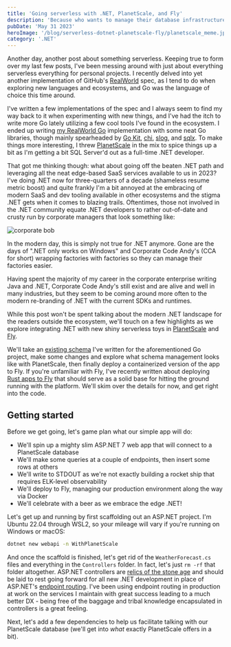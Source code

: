 ```yaml
---
title: 'Going serverless with .NET, PlanetScale, and Fly'
description: 'Because who wants to manage their database infrastructure in 2023?'
pubDate: 'May 31 2023'
heroImage: '/blog/serverless-dotnet-planetscale-fly/planetscale_meme.jpg'
category: '.NET'
---
```


Another day, another post about something serverless. Keeping true to form over my last few posts, I've been messing around with just about everything serverless everything for personal projects. I recently delved into yet another implementation of GitHub's [RealWorld](https://github.com/gothinkster/realworld) spec, as I tend to do when exploring new languages and ecosystems, and Go was the language of choice this time around.

I've written a few implementations of the spec and I always seem to find my way back to it when experimenting with new things, and I've had the itch to write more Go lately utilizing a few cool tools I've found in the ecosystem. I ended up writing [my RealWorld Go](https://github.com/JoeyMckenzie/realworld-go-kit) implementation with some neat Go libraries, though mainly spearheaded by [Go Kit](https://github.com/go-kit/kit), [chi](https://github.com/go-chi/chi), [slog](https://pkg.go.dev/golang.org/x/exp/slog), and [sqlx](https://github.com/jmoiron/sqlx). To make things more interesting, I threw [PlanetScale](https://planetscale.com/) in the mix to spice things up a bit as I'm getting a bit SQL Server'd out as a full-time .NET developer.

That got me thinking though: what about going off the beaten .NET path and leveraging all the neat edge-based SaaS services available to us in 2023? I've doing .NET now for three-quarters of a decade (shameless resume metric boost) and quite frankly I'm a bit annoyed at the embracing of modern SaaS and dev tooling available in other ecosystems and the stigma .NET gets when it comes to blazing trails. Oftentimes, those not involved in the .NET community equate .NET developers to rather out-of-date and crusty run by corporate managers that look something like:

![corporate bob](/blog/serverless-dotnet-planetscale-fly/old_manager_meme.jpg)

In the modern day, this is simply not true for .NET anymore. Gone are the days of ".NET only works on Windows" and Corporate Code Andy's (CCA for short) wrapping factories with factories so they can manage their factories easier.

Having spent the majority of my career in the corporate enterprise writing Java and .NET, Corporate Code Andy's still exist and are alive and well in many industries, but they seem to be coming around more often to the modern re-branding of .NET with the current SDKs and runtimes.

While this post won't be spent talking about the modern .NET landscape for the readers outside the ecosystem, we'll touch on a few highlights as we explore integrating .NET with new shiny serverless toys in [PlanetScale](https://planetscale.com/) and [Fly](https://fly.io/).

We'll take an [existing schema](https://github.com/JoeyMckenzie/realworld-go-kit/blob/main/schema.sql) I've written for the aforementioned Go project, make some changes and explore what schema management looks like with PlanetScale, then finally deploy a containerized version of the app to Fly. If you're unfamiliar with Fly, I've recently written about deploying [Rust apps to Fly](/blog/learning-to-fly-with-rust-postgres) that should serve as a solid base for hitting the ground running with the platform. We'll skim over the details for now, and get right into the code.

## Getting started

Before we get going, let's game plan what our simple app will do:

- We'll spin up a mighty slim ASP.NET 7 web app that will connect to a PlanetScale database
- We'll make some queries at a couple of endpoints, then insert some rows at others
- We'll write to STDOUT as we're not exactly building a rocket ship that requires ELK-level observability
- We'll deploy to Fly, managing our production environment along the way via Docker
- We'll celebrate with a beer as we embrace the edge .NET!

Let's get up and running by first scaffolding out an ASP.NET project. I'm Ubuntu 22.04 through WSL2, so your mileage will vary if you're running on Windows or macOS:

```bash
dotnet new webapi -n WithPlanetScale
```

And once the scaffold is finished, let's get rid of the `WeatherForecast.cs` files and everything in the `Controllers` folder. In fact, let's just `rm -rf` that folder altogether. ASP.NET controllers are [relics of the stone age](https://ardalis.com/mvc-controllers-are-dinosaurs-embrace-api-endpoints/) and should be laid to rest going forward for all new .NET development in place of ASP.NET's [endpoint routing](https://learn.microsoft.com/en-us/aspnet/core/fundamentals/routing?view=aspnetcore-7.0). I've been using endpoint routing in production at work on the services I maintain with great success leading to a much better DX - being free of the baggage and tribal knowledge encapsulated in controllers is a great feeling.

Next, let's add a few dependencies to help us facilitate talking with our PlanetScale database (we'll get into _what_ exactly PlanetScale offers in a bit).

